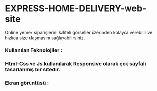 <h1>EXPRESS-HOME-DELIVERY-web-site</h1>
<p>Online yemek siparişlerini kaliteli görseller üzerinden kolayca verebilir ve hızlıca size ulaşmasını sağlayabilirsiniz.</p>
<h3>Kullanılan Teknolojiler :<h3/>
 Html-Css ve Js kullanılarak Responsive olarak çok sayfalı tasarlanmış bir sitedir.
  <h3>Ekran görüntüsü :<h3/>
    
  
